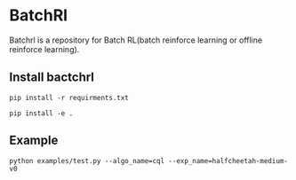 # BatchRl 
Batchrl is a repository for Batch RL(batch reinforce learning or offline reinforce learning).

## Install bactchrl

```
pip install -r requirments.txt

pip install -e .
```

## Example

```
python examples/test.py --algo_name=cql --exp_name=halfcheetah-medium-v0
```
